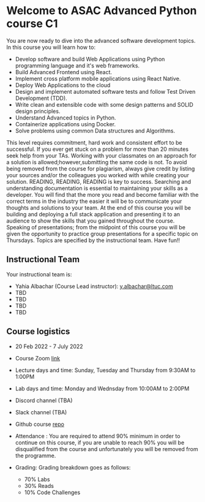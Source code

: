 # Welcome to ASAC Advanced Python course C1

You are now ready to dive into the advanced software development topics. In this course you will learn how to:

- Develop software and build Web Applications using Python programming language and it's web frameworks.
- Build Advanced Frontend using React.
- Implement cross platform mobile applications using React Native.
- Deploy Web Applications to the cloud
- Design and implement automated software tests and follow Test Driven Development (TDD).
- Write clean and extensible code with some design patterns and SOLID design principles.
- Understand Advanced topics in Python.
- Containerize applications using Docker.
- Solve problems using common Data structures and Algorithms.

This level requires commitment, hard work and consistent effort to be successful.
If you ever get stuck on a problem for more than 20 minutes seek help from your TAs. Working with your classmates on an approach for a solution is allowed;however,submitting the same code is not. To avoid being removed from the course for plagiarism, always give credit by listing your sources and/or the colleagues you worked with while creating your solution. READING, READING, READING is key to success. Searching and understanding documentation is essential to maintaining your skills as a developer. You will find that the more you read and become familiar with the correct terms in the industry the easier it will be to communicate your thoughts and solutions to your team.
At the end of this course you will be building and deploying a full stack application and presenting it to an audience to show the skills that you gained throughout the course. Speaking of presentations; from the midpoint of this course you will be given the opportunity to practice group presentations for a specific topic on Thursdays. Topics are specified by the instructional team. Have fun!!

## Instructional Team

Your instructional team is:
- Yahia Albachar (Course Lead instructor): y.albachar@ltuc.com
- TBD
- TBD
- TBD
- TBD
  
## Course logistics

- 20 Feb 2022 - 7 July 2022
- Course Zoom [link](https://LTUC.zoom.us/j/2730927465?pwd=L2JqSW5Wa0NTMEUvSjEyY0R3TWtTQT09)
- Lecture days and time: Sunday, Tuesday and Thursday from 9:30AM to 1:00PM
- Lab days and time: Monday and Wednsday from 10:00AM to 2:00PM 
- Discord channel (TBA)
- Slack channel (TBA)
- Github course [repo](https://github.com/LTUC/asac-advanced-python-c1)
- Attendance : You are required to attend 90% minimum in order to continue on this course, if you are unable to reach 90% you will be disqualified from the course and unfortunately you will be removed from the programme.

- Grading: Grading breakdown goes as follows:
  - 70% Labs
  - 30% Reads
  - 10% Code Challenges

